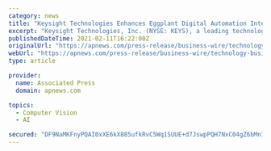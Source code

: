 ```yaml
---
category: news
title: "Keysight Technologies Enhances Eggplant Digital Automation Intelligence Platform with High-Speed Computer Vision"
excerpt: "Keysight Technologies, Inc. (NYSE: KEYS), a leading technology company that helps enterprises, service providers and governments accelerate innovation to connect and secure the world, announced the latest release of the Eggplant Digital Automation Intelligence (DAI) platform that enables organizations to automate the testing of high-speed applications which optimizes the delivery and quality of digital products."
publishedDateTime: 2021-02-11T16:22:00Z
originalUrl: "https://apnews.com/press-release/business-wire/technology-business-corporate-news-santa-rosa-products-and-services-57addd018cd94b4abc26a4111dae2cdc"
webUrl: "https://apnews.com/press-release/business-wire/technology-business-corporate-news-santa-rosa-products-and-services-57addd018cd94b4abc26a4111dae2cdc"
type: article

provider:
  name: Associated Press
  domain: apnews.com

topics:
  - Computer Vision
  - AI

secured: "DF9NaMKFnyPQAI0xXE6kX885ufkRvC5Wq1SUUE+d7JswpPQH7NxC04gZ6bMn1wsBZsMGFR9Kd95TZSsU0zc6an9boEWM+WHIhmyg6HDHjIvNQef3c4OkVHaiLlUAns2vUK0R4mHxdHqi9e/c6XN3XD7A7IKaS75dDHEExmSMki946T1XjTihM9+SkQWFr9XcQOcwIwMWup4hsMrop0vc2Gb4Tw/CFdPfmaR5dI1MhgXhAXj+B1p7fNDLj3GDxQC8EVPCJzz1uTNLrsf2CP1izyxHgiJf+kt8UYjlB8/P/I77kaXBgw6/49cyDKaPpmLGzFLt+N0kc4jrGh/37eAUdKShDpwrzh4L+O1M8hvywWc=;6p7CUQ1bz3VopaCBnqwxHw=="
---
```


